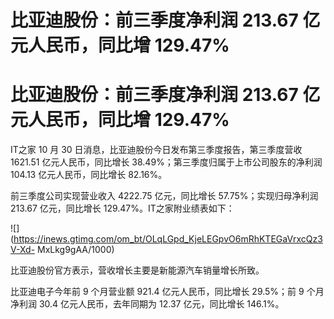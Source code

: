 # 比亚迪股份：前三季度净利润 213.67 亿元人民币，同比增 129.47%

# 比亚迪股份：前三季度净利润 213.67 亿元人民币，同比增 129.47%

IT之家 10 月 30 日消息，比亚迪股份今日发布第三季度报告，第三季度营收 1621.51 亿元人民币，同比增长
38.49%；第三季度归属于上市公司股东的净利润 104.13 亿元人民币，同比增长 82.16%。

前三季度公司实现营业收入 4222.75 亿元，同比增长 57.75%；实现归母净利润 213.67 亿元，同比增长 129.47%。IT之家附业绩表如下：

![](https://inews.gtimg.com/om_bt/OLqLGpd_KjeLEGpvO6mRhKTEGaVrxcQz3V-Xd-
MxLkg9gAA/1000)

比亚迪股份官方表示，营收增长主要是新能源汽车销量增长所致。

比亚迪电子今年前 9 个月营业额 921.4 亿元人民币，同比增长 29.5%；前 9 个月净利润 30.4 亿元人民币，去年同期为 12.37
亿元，同比增长 146.1%。


